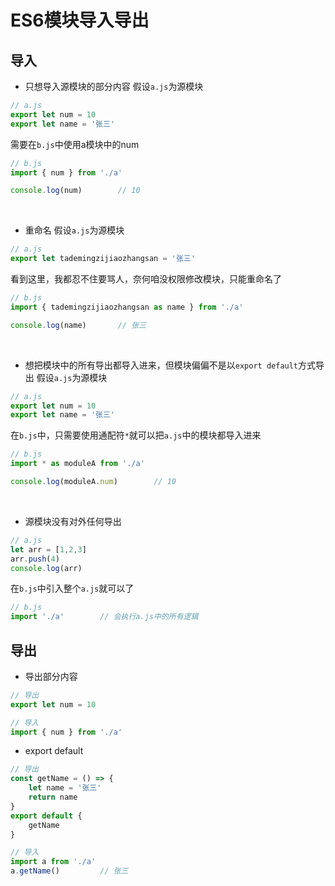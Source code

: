 # ES6模块导入导出

## 导入
- 只想导入源模块的部分内容
假设`a.js`为源模块
```javascript
// a.js
export let num = 10
export let name = '张三'
```

需要在`b.js`中使用a模块中的num
```javascript
// b.js
import { num } from './a'

console.log(num) 		// 10
```

<br />

- 重命名
假设`a.js`为源模块
```javascript
// a.js
export let tademingzijiaozhangsan = '张三'
```

看到这里，我都忍不住要骂人，奈何咱没权限修改模块，只能重命名了
```javascript
// b.js
import { tademingzijiaozhangsan as name } from './a'

console.log(name) 		// 张三
```

<br />

- 想把模块中的所有导出都导入进来，但模块偏偏不是以`export default`方式导出
假设`a.js`为源模块
```javascript
// a.js
export let num = 10
export let name = '张三'
```

在`b.js`中，只需要使用通配符`*`就可以把`a.js`中的模块都导入进来
```javascript
// b.js
import * as moduleA from './a'

console.log(moduleA.num) 		// 10
```

<br />

- 源模块没有对外任何导出
```javascript
// a.js
let arr = [1,2,3]
arr.push(4)
console.log(arr)
```

在`b.js`中引入整个`a.js`就可以了
```javascript
// b.js
import './a' 		// 会执行a.js中的所有逻辑
```

## 导出
- 导出部分内容
```javascript
// 导出
export let num = 10

// 导入
import { num } from './a'
```

- export default
```javascript
// 导出
const getName = () => {
	let name = '张三'
	return name
}
export default {
	getName
}

// 导入
import a from './a'
a.getName() 		// 张三
```
